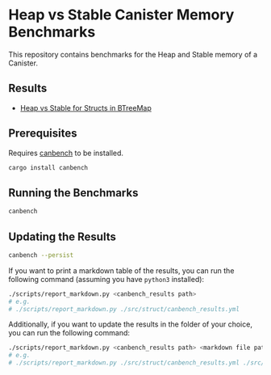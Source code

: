 # Heap vs Stable Canister Memory Benchmarks

This repository contains benchmarks for the Heap and Stable memory of a Canister.

## Results

- [Heap vs Stable for Structs in BTreeMap](./src/struct/results.md)

## Prerequisites

Requires [canbench](https://docs.rs/canbench-rs) to be installed.

```bash
cargo install canbench
```

## Running the Benchmarks

```bash
canbench
```

## Updating the Results

```bash
canbench --persist
```

If you want to print a markdown table of the results, you can run the following command (assuming you have `python3` installed):

```bash
./scripts/report_markdown.py <canbench_results path>
# e.g.
# ./scripts/report_markdown.py ./src/struct/canbench_results.yml
```

Additionally, if you want to update the results in the folder of your choice, you can run the following command:

```bash
./scripts/report_markdown.py <canbench_results path> <markdown file path>
# e.g.
# ./scripts/report_markdown.py ./src/struct/canbench_results.yml ./src/struct/results.md
```
